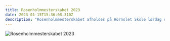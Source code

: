 ```yaml
---
title: Rosenholmmesterskabet 2023
date: 2023-01-15T15:36:08.310Z
description: "Rosenholmmesterskabet afholdes på Hornslet Skole lørdag den 4. februar. "
---
```

![](/images/pexels-chess.jpg "Rosenholmmesterskabet 2023")